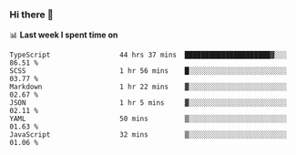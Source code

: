### Hi there 👋

<!--
**DBvc/DBvc** is a ✨ _special_ ✨ repository because its `README.md` (this file) appears on your GitHub profile.

Here are some ideas to get you started:

- 🔭 I’m currently working on ...
- 🌱 I’m currently learning ...
- 👯 I’m looking to collaborate on ...
- 🤔 I’m looking for help with ...
- 💬 Ask me about ...
- 📫 How to reach me: ...
- 😄 Pronouns: ...
- ⚡ Fun fact: ...
-->

📊 **Last week I spent time on**
<!--START_SECTION:waka-->

```text
TypeScript                 44 hrs 37 mins  █████████████████████▓░░░   86.51 %
SCSS                       1 hr 56 mins    █░░░░░░░░░░░░░░░░░░░░░░░░   03.77 %
Markdown                   1 hr 22 mins    ▓░░░░░░░░░░░░░░░░░░░░░░░░   02.67 %
JSON                       1 hr 5 mins     ▓░░░░░░░░░░░░░░░░░░░░░░░░   02.11 %
YAML                       50 mins         ▒░░░░░░░░░░░░░░░░░░░░░░░░   01.63 %
JavaScript                 32 mins         ▒░░░░░░░░░░░░░░░░░░░░░░░░   01.06 %
```

<!--END_SECTION:waka-->

